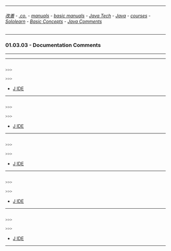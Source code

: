 
---

###### [改善](https://github.com/ttltrk/0C/blob/master/README.MD) - [.co.](https://github.com/ttltrk/PRG/blob/master/CODING.MD) - [manuals](https://github.com/ttltrk/PRG/blob/master/MAN.MD) - [basic manuals](https://github.com/ttltrk/PRG/blob/master/MANUALS.MD) - [Java Tech](https://github.com/ttltrk/PRG/blob/master/JAVA/DOC/JT/JT.MD) - [Java](https://github.com/ttltrk/PRG/blob/master/JAVA/DOC/OJM/OJM.MD) - [courses](https://github.com/ttltrk/PRG/blob/master/JAVA/DOC/CM/JT.MD) - [Sololearn](https://github.com/ttltrk/PRG/blob/master/JAVA/DOC/SL/SL.MD) - [Basic Concepts](https://github.com/ttltrk/PRG/blob/master/JAVA/DOC/SL/01/01.MD) - [Java Comments](https://github.com/ttltrk/PRG/blob/master/JAVA/DOC/SL/01/0103/0103.MD)

---

### 01.03.03 - Documentation Comments

---

---

```java

>>>

>>>
```

* [J IDE](https://www.tutorialspoint.com/compile_java_online.php)

---

```java

>>>

>>>
```

* [J IDE](https://www.tutorialspoint.com/compile_java_online.php)

---

```java

>>>

>>>
```

* [J IDE](https://www.tutorialspoint.com/compile_java_online.php)

---

```java

>>>

>>>
```

* [J IDE](https://www.tutorialspoint.com/compile_java_online.php)

---

```java

>>>

>>>
```

* [J IDE](https://www.tutorialspoint.com/compile_java_online.php)

---
